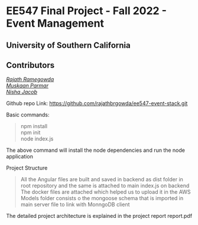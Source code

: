 # EE547 Final Project - Fall 2022 - Event Management
## University of Southern California

## Contributors 
*[Rajath Ramegowda](https://github.com/rajathbrgowda)* <br>
*[Muskaan Parmar](https://github.com/muskaan99)* <br>
*[Nisha Jacob](https://github.com/NishaJacob96)* <br>


Github repo Link: https://github.com/rajathbrgowda/ee547-event-stack.git

Basic commands:
>npm install <br>
>npm init <br>
>node index.js <br>

The above command will install the node dependencies and run the node application 

Project Structure<br>
> All the Angular files are built and saved in backend as dist folder in root repository and the same is attached to main index.js on backend <br>
> The docker files are attached which helped us to upload it in the AWS <br>
> Models folder consists o the mongoose schema that is imported in main server file to link with MonngoDB client <br>

The detailed project architecture is explained in the project report report.pdf
